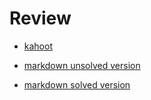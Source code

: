# Review

- [kahoot](https://create.kahoot.it/share/course-review/be4bf02f-4032-48c5-ac7d-2fb29222d5ad)

- [markdown unsolved version](./quiz-without-answers.md)

- [markdown solved version](./quiz-with-answers.md)
